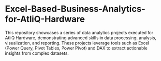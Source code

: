 # Excel-Based-Business-Analytics-for-AtliQ-Hardware
This repository showcases a series of data analytics projects executed for AtliQ Hardware, demonstrating advanced skills in data processing, analysis, visualization, and reporting. These projects leverage tools such as Excel (Power Query, Pivot Tables, Power Pivot) and DAX to extract actionable insights from complex datasets.  
